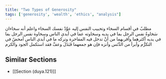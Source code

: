 ```yaml
---
title: "Two Types of Generosity"
tags: ['generosity', 'wealth', 'ethics', "analysis"]
---
```


 مطلبٌ في أقسام السخاء وتحبيب النفس إليه عوِّدْ نفسك السخاء  واعلم أنه سخاءان سَخاوةُ نفس الرجل بما في يديه وسخاوته عما في أيدي الناس  وسخاوة نفس الرجل بما في يديه أكثرهما وأقربهما من أنْ تدخل فيه المفاخرة وتركه ما في أيدي الناس أمحضُ في التكرُّم وأبرأ من الدَّنَس وأنزه  فإن هو جمعهما فَبَذَلَ وعفَّ فقد استكمل الجود والكرم

## Similar Sections
- [[Section (duya.121)]]
